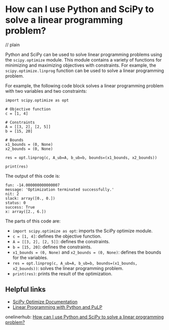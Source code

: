 # How can I use Python and SciPy to solve a linear programming problem?
// plain

Python and SciPy can be used to solve linear programming problems using the ```scipy.optimize``` module. This module contains a variety of functions for minimizing and maximizing objectives with constraints. For example, the ```scipy.optimize.linprog``` function can be used to solve a linear programming problem.

For example, the following code block solves a linear programming problem with two variables and two constraints:

```
import scipy.optimize as opt

# Objective function
c = [1, 4]

# Constraints
A = [[3, 2], [2, 5]]
b = [15, 20]

# Bounds
x1_bounds = (0, None)
x2_bounds = (0, None)

res = opt.linprog(c, A_ub=A, b_ub=b, bounds=(x1_bounds, x2_bounds))

print(res)
```

The output of this code is:

```
fun: -14.000000000000007
message: 'Optimization terminated successfully.'
nit: 2
slack: array([0., 0.])
status: 0
success: True
x: array([2., 6.])
```

The parts of this code are:

- ```import scipy.optimize as opt```: imports the SciPy optimize module.
- ```c = [1, 4]```: defines the objective function.
- ```A = [[3, 2], [2, 5]]```: defines the constraints.
- ```b = [15, 20]```: defines the constraints.
- ```x1_bounds = (0, None)``` and ```x2_bounds = (0, None)```: defines the bounds for the variables.
- ```res = opt.linprog(c, A_ub=A, b_ub=b, bounds=(x1_bounds, x2_bounds))```: solves the linear programming problem.
- ```print(res)```: prints the result of the optimization.

## Helpful links

- [SciPy Optimize Documentation](https://docs.scipy.org/doc/scipy/reference/optimize.html)
- [Linear Programming with Python and PuLP](https://realpython.com/linear-programming-python/)

onelinerhub: [How can I use Python and SciPy to solve a linear programming problem?](https://onelinerhub.com/python-scipy/how-can-i-use-python-and-scipy-to-solve-a-linear-programming-problem)